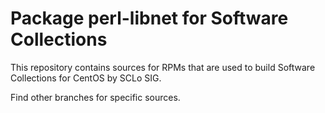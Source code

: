 # Package perl-libnet for Software Collections

This repository contains sources for RPMs that are used
to build Software Collections for CentOS by SCLo SIG.

Find other branches for specific sources.

